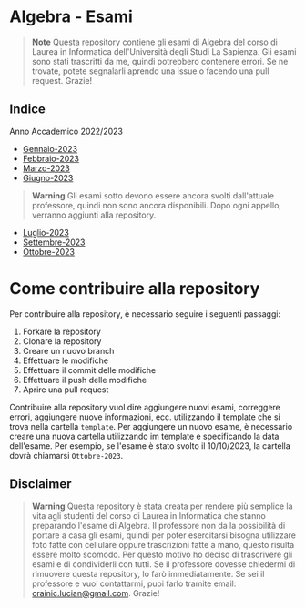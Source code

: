 # Algebra - Esami
>**Note**
>Questa repository contiene gli esami di Algebra del corso di Laurea in Informatica dell'Università degli Studi La Sapienza. Gli esami sono stati trascritti da me, quindi potrebbero contenere errori. Se ne trovate, potete segnalarli aprendo una issue o facendo una pull request. Grazie!

## Indice
Anno Accademico 2022/2023
- [Gennaio-2023](https://github.com/struggling-student/Algebra/blob/main/Gennaio-2023/main.pdf)
- [Febbraio-2023](https://github.com/struggling-student/Algebra/blob/main/Febbraio-2023/main.pdf)
- [Marzo-2023](https://github.com/struggling-student/Algebra/blob/main/Marzo-2023/main.pdf)
- [Giugno-2023](https://github.com/struggling-student/Algebra/blob/main/Giugno-2023/main.pdf)
>**Warning**
> Gli esami sotto devono essere ancora svolti dall'attuale professore, quindi non sono ancora disponibili. Dopo ogni appello, verranno aggiunti alla repository.
- [Luglio-2023]()
- [Settembre-2023]()
- [Ottobre-2023]()

# Come contribuire alla repository 
Per contribuire alla repository, è necessario seguire i seguenti passaggi:
1. Forkare la repository
2. Clonare la repository
3. Creare un nuovo branch
4. Effettuare le modifiche
5. Effettuare il commit delle modifiche
6. Effettuare il push delle modifiche
7. Aprire una pull request

Contribuire alla repository vuol dire aggiungere nuovi esami, correggere errori, aggiungere nuove informazioni, ecc. utilizzando il template che si trova nella cartella `template`. Per aggiungere un nuovo esame, è necessario creare una nuova cartella utilizzando im template e specificando la data dell'esame. Per esempio, se l'esame è stato svolto il 10/10/2023, la cartella dovrà chiamarsi `Ottobre-2023`.

## Disclaimer
>**Warning**
>Questa repository è stata creata per rendere più semplice la vita agli studenti del corso di Laurea in Informatica che stanno preparando l'esame di Algebra. Il professore non da la possibilità di portare a casa gli esami, quindi per poter esercitarsi bisogna utilizzare foto fatte con cellulare oppure trascrizioni fatte a mano, questo risulta essere molto scomodo. Per questo motivo ho deciso di trascrivere gli esami e di condividerli con tutti. Se il professore dovesse chiedermi di rimuovere questa repository, lo farò immediatamente. Se sei il professore e vuoi contattarmi, puoi farlo tramite email: crainic.lucian@gmail.com. Grazie!